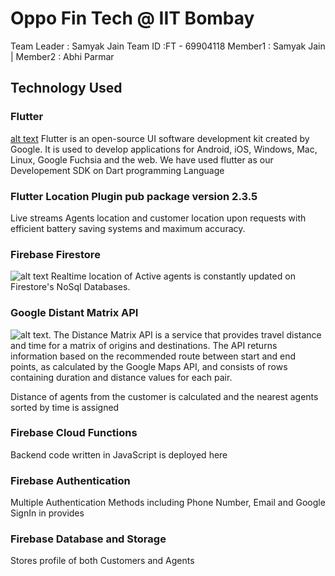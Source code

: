# Oppo Fin Tech @ IIT Bombay
Team Leader : Samyak Jain
Team ID :FT - 69904118
Member1 : Samyak Jain | Member2 : Abhi Parmar




## Technology Used

### Flutter 
[alt text](https://miro.medium.com/max/2560/1*vgN2zojqiIYu23JPVuaSiA.jpeg)
Flutter is an open-source UI software development kit created by Google. It is used to develop applications for Android, iOS, Windows, Mac, Linux, Google Fuchsia and the web.
We have used flutter as our Developement SDK on Dart programming Language

### Flutter Location Plugin pub package version 2.3.5
Live streams Agents location and customer location upon requests with efficient battery saving systems and maximum accuracy.
### Firebase Firestore
![alt text](https://miro.medium.com/max/2598/1*a2Da_CQHUsSKTCTRI2tYhQ.png)
Realtime location of Active agents is constantly updated on Firestore's NoSql Databases.

### Google Distant Matrix API
![alt text](https://www.ditoweb.com/wp-content/uploads/2016/05/distance-matrix-api.png).
The Distance Matrix API is a service that provides travel distance and time for a matrix of origins and destinations. The API returns information based on the recommended route between start and end points, as calculated by the Google Maps API, and consists of rows containing duration and distance values for each pair.

Distance of agents from the customer is calculated and the nearest agents sorted by time is assigned

### Firebase Cloud Functions
Backend code written in JavaScript is deployed here

### Firebase Authentication
Multiple Authentication Methods including Phone Number, Email and Google SignIn in provides

### Firebase Database and Storage
Stores profile of both Customers and Agents



